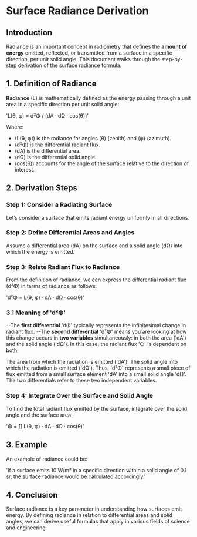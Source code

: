# Surface Radiance Derivation

## Introduction

Radiance is an important concept in radiometry that defines the **amount of energy** emitted, reflected, or transmitted from a surface in a specific direction, per unit solid angle. This document walks through the step-by-step derivation of the surface radiance formula.

## 1. Definition of Radiance

**Radiance** \(L\) is mathematically defined as the energy passing through a unit area in a specific direction per unit solid angle:

'L(θ, φ) = d²Φ / (dA · dΩ · cos(θ))'

Where:
- \(L(θ, φ)\) is the radiance for angles \(θ\) (zenith) and \(φ\) (azimuth).
- \(d²Φ\) is the differential radiant flux.
- \(dA\) is the differential area.
- \(dΩ\) is the differential solid angle.
- \(cos(θ)\) accounts for the angle of the surface relative to the direction of interest.

## 2. Derivation Steps

### Step 1: Consider a Radiating Surface

Let’s consider a surface that emits radiant energy uniformly in all directions.

### Step 2: Define Differential Areas and Angles

Assume a differential area \(dA\) on the surface and a solid angle \(dΩ\) into which the energy is emitted.

### Step 3: Relate Radiant Flux to Radiance

From the definition of radiance, we can express the differential radiant flux \(d²Φ\) in terms of radiance as follows:

'd²Φ = L(θ, φ) · dA · dΩ · cos(θ)'

### 3.1 Meaning of 'd²Φ'

--The **first differential** 'dΦ' typically represents the infinitesimal change in radiant flux.
--The **second differential** 'd²Φ' means you are looking at how this change occurs in **two variables** simultaneously: in both the area ('dA') and the solid angle ('dΩ').
In this case, the radiant flux 'Φ' is dependent on both:

The area from which the radiation is emitted ('dA').
The solid angle into which the radiation is emitted ('dΩ').
Thus, 'd²Φ' represents a small piece of flux emitted from a small surface element 'dA' into a small solid angle 'dΩ'. The two differentials refer to these two independent variables.

### Step 4: Integrate Over the Surface and Solid Angle

To find the total radiant flux emitted by the surface, integrate over the solid angle and the surface area:

'Φ = ∫∫ L(θ, φ) · dA · dΩ · cos(θ)'

## 3. Example

An example of radiance could be:

'If a surface emits 10 W/m² in a specific direction within a solid angle of 0.1 sr, the surface radiance would be calculated accordingly.'

## 4. Conclusion

Surface radiance is a key parameter in understanding how surfaces emit energy. By defining radiance in relation to differential areas and solid angles, we can derive useful formulas that apply in various fields of science and engineering.
